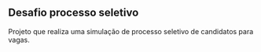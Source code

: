 ## Desafio processo seletivo

Projeto que realiza uma simulação de processo seletivo de candidatos para vagas.